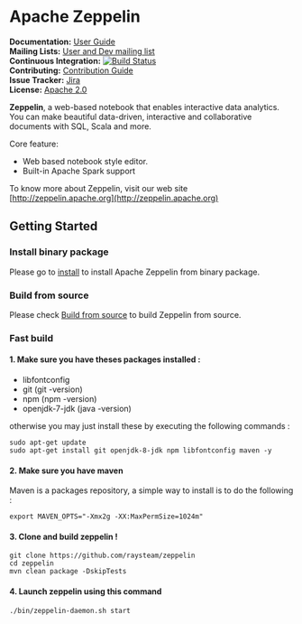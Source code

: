 # Apache Zeppelin

**Documentation:** [User Guide](http://zeppelin.apache.org/docs/latest/index.html)<br/>
**Mailing Lists:** [User and Dev mailing list](http://zeppelin.apache.org/community.html)<br/>
**Continuous Integration:** [![Build Status](https://travis-ci.org/apache/zeppelin.svg?branch=master)](https://travis-ci.org/apache/zeppelin) <br/>
**Contributing:** [Contribution Guide](https://zeppelin.apache.org/contribution/contributions.html)<br/>
**Issue Tracker:** [Jira](https://issues.apache.org/jira/browse/ZEPPELIN)<br/>
**License:** [Apache 2.0](https://github.com/apache/zeppelin/blob/master/LICENSE)


**Zeppelin**, a web-based notebook that enables interactive data analytics. You can make beautiful data-driven, interactive and collaborative documents with SQL, Scala and more.

Core feature:
   * Web based notebook style editor.
   * Built-in Apache Spark support


To know more about Zeppelin, visit our web site [http://zeppelin.apache.org](http://zeppelin.apache.org)


## Getting Started

### Install binary package
Please go to [install](http://zeppelin.apache.org/docs/snapshot/install/install.html) to install Apache Zeppelin from binary package.

### Build from source
Please check [Build from source](http://zeppelin.apache.org/docs/snapshot/install/build.html) to build Zeppelin from source.

### Fast build

#### 1. Make sure you have theses packages installed :

* libfontconfig
* git (git -version)
* npm (npm -version)
* openjdk-7-jdk (java -version)

otherwise you may just install these by executing the following commands :

    sudo apt-get update
    sudo apt-get install git openjdk-8-jdk npm libfontconfig maven -y 

#### 2. Make sure you have maven

Maven is a packages repository, a simple way to install is to do the following :  

    export MAVEN_OPTS="-Xmx2g -XX:MaxPermSize=1024m"

#### 3. Clone and build zeppelin !


    git clone https://github.com/raysteam/zeppelin
    cd zeppelin
    mvn clean package -DskipTests

#### 4. Launch zeppelin using this command


    ./bin/zeppelin-daemon.sh start

